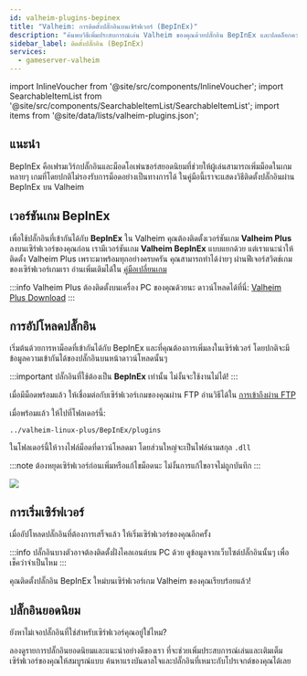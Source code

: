 ```yaml
---
id: valheim-plugins-bepinex
title: "Valheim: การติดตั้งปลั๊กอินบนเซิร์ฟเวอร์ (BepInEx)"
description: "ค้นพบวิธีเพิ่มประสบการณ์เล่น Valheim ของคุณด้วยปลั๊กอิน BepInEx และปลดล็อกความเป็นไปได้ใหม่ๆ ในการม็อด → เรียนรู้เพิ่มเติมตอนนี้"
sidebar_label: ติดตั้งปลั๊กอิน (BepInEx)
services:
  - gameserver-valheim
---
```


import InlineVoucher from '@site/src/components/InlineVoucher';
import SearchableItemList from '@site/src/components/SearchableItemList/SearchableItemList';
import items from '@site/data/lists/valheim-plugins.json';

## แนะนำ
BepInEx คือเฟรมเวิร์กปลั๊กอินและม็อดโอเพ่นซอร์สยอดนิยมที่ช่วยให้ผู้เล่นสามารถเพิ่มม็อดในเกมหลายๆ เกมที่โดยปกติไม่รองรับการม็อดอย่างเป็นทางการได้ ในคู่มือนี้เราจะแสดงวิธีติดตั้งปลั๊กอินผ่าน BepInEx บน Valheim

<InlineVoucher />

## เวอร์ชันเกม BepInEx

เพื่อใช้ปลั๊กอินที่เข้ากันได้กับ **BepInEx** ใน Valheim คุณต้องติดตั้งเวอร์ชันเกม **Valheim Plus** ลงบนเซิร์ฟเวอร์ของคุณก่อน เรามีเวอร์ชันเกม **Valheim BepInEx** แบบแยกด้วย แต่เราแนะนำให้ติดตั้ง Valheim Plus เพราะมาพร้อมทุกอย่างครบครัน คุณสามารถทำได้ง่ายๆ ผ่านฟีเจอร์สวิตช์เกมของเซิร์ฟเวอร์เกมเรา อ่านเพิ่มเติมได้ใน [คู่มือเปลี่ยนเกม](gameserver-gameswitch.md)

:::info
Valheim Plus ต้องติดตั้งบนเครื่อง PC ของคุณด้วยนะ ดาวน์โหลดได้ที่นี่: [Valheim Plus Download](https://www.nexusmods.com/valheim/mods/4)
:::

## การอัปโหลดปลั๊กอิน

เริ่มต้นด้วยการหาม็อดที่เข้ากันได้กับ BepInEx และที่คุณต้องการเพิ่มลงในเซิร์ฟเวอร์ โดยปกติจะมีข้อมูลความเข้ากันได้ของปลั๊กอินบนหน้าดาวน์โหลดนั้นๆ

:::important
ปลั๊กอินที่ใช้ต้องเป็น **BepInEx** เท่านั้น ไม่งั้นจะใช้งานไม่ได้!
:::

เมื่อมีม็อดพร้อมแล้ว ให้เชื่อมต่อกับเซิร์ฟเวอร์เกมของคุณผ่าน FTP อ่านวิธีได้ใน [การเข้าถึงผ่าน FTP](gameserver-ftpaccess.md)

เมื่อพร้อมแล้ว ให้ไปที่โฟลเดอร์นี้:
```
../valheim-linux-plus/BepInEx/plugins
```

ในโฟลเดอร์นี้ให้วางไฟล์ม็อดที่ดาวน์โหลดมา โดยส่วนใหญ่จะเป็นไฟล์นามสกุล `.dll`

:::note
ต้องหยุดเซิร์ฟเวอร์ก่อนเพิ่มหรือแก้ไขม็อดนะ ไม่งั้นการแก้ไขอาจไม่ถูกบันทึก
:::

![](https://screensaver01.zap-hosting.com/index.php/s/d8gTeFiGXTsxHwz/preview)

## การเริ่มเซิร์ฟเวอร์

เมื่ออัปโหลดปลั๊กอินที่ต้องการเสร็จแล้ว ให้เริ่มเซิร์ฟเวอร์ของคุณอีกครั้ง

:::info
ปลั๊กอินบางตัวอาจต้องติดตั้งฝั่งไคลเอนต์บน PC ด้วย ดูข้อมูลจากเว็บไซต์ปลั๊กอินนั้นๆ เพื่อเช็คว่าจำเป็นไหม
:::

คุณติดตั้งปลั๊กอิน BepInEx ใหม่บนเซิร์ฟเวอร์เกม Valheim ของคุณเรียบร้อยแล้ว!

## ปลั๊กอินยอดนิยม

ยังหาไม่เจอปลั๊กอินที่ใช่สำหรับเซิร์ฟเวอร์คุณอยู่ใช่ไหม?

ลองดูรายการปลั๊กอินยอดนิยมและแนะนำอย่างดีของเรา ที่จะช่วยเพิ่มประสบการณ์เล่นและเติมเต็มเซิร์ฟเวอร์ของคุณให้สมบูรณ์แบบ ค้นหาแรงบันดาลใจและปลั๊กอินที่เหมาะกับโปรเจกต์ของคุณได้เลย

<SearchableItemList items={items} />

<InlineVoucher />
